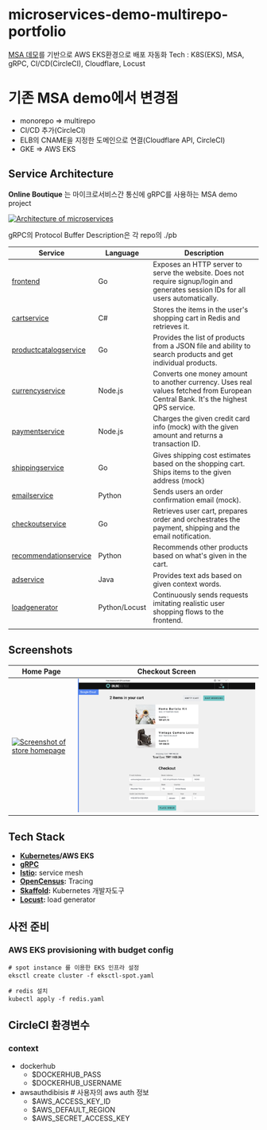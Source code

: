 # microservices-demo-multirepo-portfolio
[MSA 데모](https://github.com/dibisis/microservices-demo)를 기반으로 AWS EKS환경으로 배포 자동화 
Tech : K8S(EKS), MSA, gRPC, CI/CD(CircleCI), Cloudflare, Locust

# 기존 MSA demo에서 변경점
* monorepo => multirepo
* CI/CD 추가(CircleCI)
* ELB의 CNAME을 지정한 도메인으로 연결(Cloudflare API, CircleCI)
* GKE => AWS EKS


## Service Architecture

**Online Boutique** 는 마이크로서비스간 통신에 gRPC를 사용하는 MSA demo project

[![Architecture of
microservices](./docs/img/architecture-diagram.png)](./docs/img/architecture-diagram.png)

gRPC의 Protocol Buffer Description은 각 repo의 ./pb 

| Service                                              | Language      | Description                                                                                                                       |
| ---------------------------------------------------- | ------------- | --------------------------------------------------------------------------------------------------------------------------------- |
| [frontend](https://github.com/dibisis/microservices-demo-frontend/)                           | Go            | Exposes an HTTP server to serve the website. Does not require signup/login and generates session IDs for all users automatically. |
| [cartservice](https://github.com/dibisis/microservices-demo-cartservice)                     | C#            | Stores the items in the user's shopping cart in Redis and retrieves it.                                                           |
| [productcatalogservice](https://github.com/dibisis/microservices-demo-productcatalogservice) | Go            | Provides the list of products from a JSON file and ability to search products and get individual products.                        |
| [currencyservice](https://github.com/dibisis/microservices-demo-currencyservice)             | Node.js       | Converts one money amount to another currency. Uses real values fetched from European Central Bank. It's the highest QPS service. |
| [paymentservice](https://github.com/dibisis/microservices-demo-paymentservice)               | Node.js       | Charges the given credit card info (mock) with the given amount and returns a transaction ID.                                     |
| [shippingservice](https://github.com/dibisis/microservices-demo-shippingservice)             | Go            | Gives shipping cost estimates based on the shopping cart. Ships items to the given address (mock)                                 |
| [emailservice](https://github.com/dibisis/microservices-demo-emailservice)                   | Python        | Sends users an order confirmation email (mock).                                                                                   |
| [checkoutservice](https://github.com/dibisis/microservices-demo-checkoutservice)             | Go            | Retrieves user cart, prepares order and orchestrates the payment, shipping and the email notification.                            |
| [recommendationservice](https://github.com/dibisis/microservices-demo-recommendationservice) | Python        | Recommends other products based on what's given in the cart.                                                                      |
| [adservice](https://github.com/dibisis/microservices-demo-adservice)                         | Java          | Provides text ads based on given context words.                                                                                   |
| [loadgenerator](https://github.com/dibisis/microservices-demo-loadgenerator)                 | Python/Locust | Continuously sends requests imitating realistic user shopping flows to the frontend.      
                                        |
## Screenshots

| Home Page                                                                                                         | Checkout Screen                                                                                                    |
| ----------------------------------------------------------------------------------------------------------------- | ------------------------------------------------------------------------------------------------------------------ |
| [![Screenshot of store homepage](./docs/img/online-boutique-frontend-1.png)](./docs/img/online-boutique-frontend-1.png) | [![Screenshot of checkout screen](./docs/img/online-boutique-frontend-2.png)](./docs/img/online-boutique-frontend-2.png) |
## Tech Stack

- **[Kubernetes](https://kubernetes.io)/AWS EKS**
- **[gRPC](https://grpc.io)** 
- **[Istio](https://istio.io):** service mesh
- **[OpenCensus](https://opencensus.io/):** Tracing
- **[Skaffold](https://skaffold.dev):** Kubernetes 개발자도구
- **[Locust](https://locust.io/):** load generator

## 사전 준비
### AWS EKS provisioning with budget config
```
# spot instance 를 이용한 EKS 인프라 설정
eksctl create cluster -f eksctl-spot.yaml
```

```
# redis 설치
kubectl apply -f redis.yaml
```

## CircleCI 환경변수
### context
* dockerhub
  * $DOCKERHUB_PASS
  * $DOCKERHUB_USERNAME
* awsauthdibisis # 사용자의 aws auth 정보
  * $AWS_ACCESS_KEY_ID
  * $AWS_DEFAULT_REGION
  * $AWS_SECRET_ACCESS_KEY